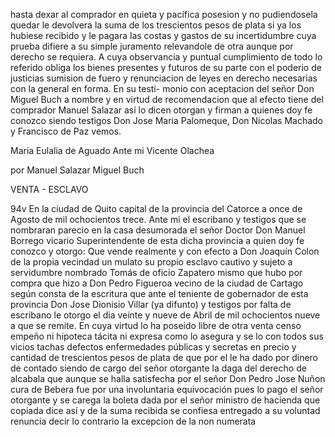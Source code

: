hasta dexar al comprador en quieta y pacífica posesion y no pudiendosela quedar le devolvera la suma de los trescientos pesos de plata si ya los hubiese recibido y le pagara las costas y gastos de su incertidumbre cuya prueba difiere a su simple juramento relevandole de otra aunque por derecho se requiera. A cuya observancia y puntual cumplimiento de todo lo referido obliga los bienes presentes y futuros de su parte con el poderio de justicias sumision de fuero y renunciacion de leyes en derecho necesarias con la general en forma. En su testi- monio con aceptacion del señor Don Miguel Buch a nombre y en virtud de recomendacion que al efecto tiene del comprador Manuel Salazar así lo dicen otorgan y firman a quienes doy fe conozco siendo testigos Don Jose Maria Palomeque, Don Nicolas Machado y Francisco de Paz vemos.

Maria Eulalia de Aguado
Ante mi
Vicente Olachea

por Manuel Salazar
Miguel Buch

VENTA - ESCLAVO

94v En la ciudad de Quito capital de la provincia del Catorce a once de Agosto de mil ochocientos trece. Ante mi el escribano y testigos que se nombraran parecio en la casa desumorada el señor Doctor Don Manuel Borrego vicario Superintendente de esta dicha provincia a quien doy fe conozco y otorgo: Que vende realmente y con efecto a Don Joaquín Colon de la propia vecindad un mulato su propio esclavo cautivo y sujeto a servidumbre nombrado Tomás de oficio Zapatero mismo que hubo por compra que hizo a Don Pedro Figueroa vecino de la ciudad de Cartago según consta de la escritura que ante el teniente de gobernador de esta provincia Don Jose Dionisio Villar (ya difunto) y testigos por falta de escribano le otorgo el dia veinte y nueve de Abril de mil ochocientos nueve a que se remite. En cuya virtud lo ha poseido libre de otra venta censo empeño ni hipoteca tácita ni expresa como lo asegura y se lo con todos sus vicios tachas defectos enfermedades públicas y secretas en precio y cantidad de trescientos pesos de plata de que por el le ha dado por dinero de contado siendo de cargo del señor otorgante la daga del derecho de alcabala que aunque se halla satisfecha por el señor Don Pedro Jose Nuñon cura de Bebera fue por una involuntaria equivocación pues lo pago el señor otorgante y se carega la boleta dada por el señor ministro de hacienda que copiada dice así y de la suma recibida se confiesa entregado a su voluntad renuncia decir lo contrario la excepcion de la non numerata